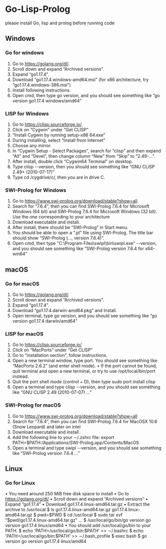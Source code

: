 # Go-Lisp-Prolog
please install Go, lisp and prolog before running code
## Windows
### Go for windows
1. Go to https://golang.org/dl/.
2. Scroll down and expand “Archived versions”.
3. Expand “go1.17.4”.
4. Download “go1.17.4.windows-amd64.msi” (for x86 architecture, try “go1.17.4.windows-386.msi”)
5. Install following instructions.
6. Open cmd, then type go version, and you should see something like “go version go1.17.4 windows/amd64”

### LISP for Windows
1. Go to https://clisp.sourceforge.io/.
2. Click on “Cygwin” under “Get CLISP”
3. “Install Cygwin by running setup-x86 64.exe”
4. During installing, select “Install from Internet”
5. Choose any mirror.
6. In “Cygwin Setup - Select Packages”, search for “clisp” and then expand “All” and “Devel”, then change column “New” from “Skip” to “2.49-...”.
7. After install, double click “Cygwin64 Terminal” on desktop.
8. Type clisp --version, then you should see something like “GNU CLISP 2.49+ (2010-07-17)”
9. Type cd /cygdrive/c/, then you are in drive C.

### SWI-Prolog for Windows
1. Go to https://www.swi-prolog.org/download/stable?show=all
2. Search for “7.6.4”, then you can find SWI-Prolog 7.6.4 for Microsoft Windows (64 bit) and SWI-Prolog 7.6.4 for Microsoft Windows (32 bit). Use the one corresponding to your architecture
3. Download executable and install.
4. After install, there should be “SWI-Prolog” in Start menu.
5. You should be able to open a “.pl” file using SWI-Prolog. The title bar should show “SWI-Prolog (..., version 7.6.4)”.
6. Open cmd, then type "C:\Program Files\swipl\bin\swipl.exe" --version, and you should see something like “SWI-Prolog version 7.6.4 for x64-win64”

## macOS
### Go for macOS
1. Go to https://golang.org/dl/.
2. Scroll down and expand “Archived versions”.
3. Expand “go1.17.4”.
4. Download “go1.17.4.darwin-amd64.pkg” and Install.
5. Open terminal, type go version, and you should see something like “go version go1.17.4 darwin/amd64”

### LISP for macOS
1. Go to https://clisp.sourceforge.io/
2. Click on “MacPorts” under “Get CLISP”
3. Go to “installation section”, follow instructions.
4. Open a new terminal window, type port. You should see something like “MacPorts 2.6.2” (and enter shell mode).
• If the port cannot be found, quit terminal and open a new terminal, or try to use /opt/local/bin/port instead.
5. Quit the port shell mode (control + D), then type sudo port install clisp
6. Open a terminal and type clisp --version, and you should see something like “GNU CLISP 2.49 (2010-07-07) ...”

### SWI-Prolog for macOS
1. Go to https://www.swi-prolog.org/download/stable?show=all
2. Search for “7.6.4”, then you can find SWI-Prolog 7.6.4 for MacOSX 10.6 (Snow Leopard) and later on intel
3. Download executable and install.
4. Add the following line to your ∼/.zshrc file: export PATH=$PATH:/Applications/SWI-Prolog.app/Contents/MacOS
5. Open a terminal and type swipl --version, and you should see something like “SWI-Prolog version 7.6.4 ...”

## Linux
### Go for Linux
• You need around 250 MiB free disk space to install
• Go to https://golang.org/dl/
• Scroll down and expand “Archived versions”
• Expand “go1.17.4”
• Download go1.17.4.linux-amd64.tar.gz
• Extract the archive to /usr/local
$ ls go1.17.4.linux-amd64.tar.gz
go1.17.4.linux-amd64.tar.gz
$ pwd=$PWD
$ cd /usr/local
$ sudo tar xvf "$pwd/go1.17.4.linux-amd64.tar.gz"
...
$ /usr/local/go/bin/go version
go version go1.17.4 linux/amd64
• You should add /usr/local/go/bin to your PATH.
$ echo 'PATH=/usr/local/go/bin:$PATH' >> ∼/.bashrc
$ echo 'PATH=/usr/local/go/bin:$PATH' >> ∼/.bash_profile
$ exec bash
$ go version
go version go1.17.4 linux/amd64
